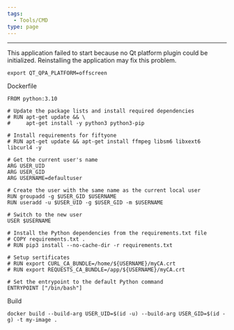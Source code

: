 ```yaml
---
tags:
  - Tools/CMD
type: page
---
```

---

This application failed to start because no Qt platform plugin could be initialized. Reinstalling the application may fix this problem.
```
export QT_QPA_PLATFORM=offscreen
```

Dockerfile
```
FROM python:3.10

# Update the package lists and install required dependencies
# RUN apt-get update && \
#     apt-get install -y python3 python3-pip

# Install requirements for fiftyone
# RUN apt-get update && apt-get install ffmpeg libsm6 libxext6 libcurl4 -y

# Get the current user's name
ARG USER_UID
ARG USER_GID
ARG USERNAME=defaultuser

# Create the user with the same name as the current local user
RUN groupadd -g $USER_GID $USERNAME
RUN useradd -u $USER_UID -g $USER_GID -m $USERNAME

# Switch to the new user
USER $USERNAME

# Install the Python dependencies from the requirements.txt file
# COPY requirements.txt .
# RUN pip3 install --no-cache-dir -r requirements.txt

# Setup sertificates
# RUN export CURL_CA_BUNDLE=/home/${USERNAME}/myCA.crt 
# RUN export REQUESTS_CA_BUNDLE=/app/${USERNAME}/myCA.crt 

# Set the entrypoint to the default Python command
ENTRYPOINT ["/bin/bash"]
```
Build
```
docker build --build-arg USER_UID=$(id -u) --build-arg USER_GID=$(id -g) -t my-image .
```